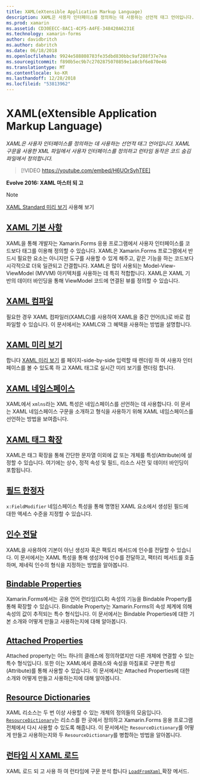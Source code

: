 ```yaml
---
title: XAML(eXtensible Application Markup Language)
description: XAML은 사용자 인터페이스를 정의하는 데 사용하는 선언적 태그 언어입니다. XAML 구문을 사용한 XML 파일에서 사용자 인터페이스를 정의하고 런타임 동작은 코드 숨김 파일에 정의합니다.
ms.prod: xamarin
ms.assetid: CD30EECC-8AC1-4CF5-A4FE-348420A6231E
ms.technology: xamarin-forms
author: davidbritch
ms.author: dabritch
ms.date: 06/18/2018
ms.openlocfilehash: 9924e588808783fe35dbd830bbc9af288f37e7ea
ms.sourcegitcommit: f890b5ec9b7c2702875070859e1a8cbf6e870e46
ms.translationtype: MT
ms.contentlocale: ko-KR
ms.lasthandoff: 12/28/2018
ms.locfileid: "53813962"
---
```

# <a name="extensible-application-markup-language-xaml"></a>XAML(eXtensible Application Markup Language)

_XAML은 사용자 인터페이스를 정의하는 데 사용하는 선언적 태그 언어입니다. XAML 구문을 사용한 XML 파일에서 사용자 인터페이스를 정의하고 런타임 동작은 코드 숨김 파일에서 정의합니다._

> [!VIDEO https://youtube.com/embed/H6UOrSyhTEE]

**Evolve 2016: XAML 마스터 되 고**

> [!NOTE]
> [XAML Standard 미리 보기](standard/index.md) 사용해 보기

<a name="xaml" />

## <a name="xaml-basicsxaml-basicsindexmd"></a>[XAML 기본 사항](xaml-basics/index.md)

XAML을 통해 개발자는 Xamarin.Forms 응용 프로그램에서 사용자 인터페이스를 코드보다 태그를 이용해 정의할 수 있습니다. XAML은 Xamarin.Forms 프로그램에서 반드시 필요한 요소는 아니지만 도구를 사용할 수 있게 해주고, 같은 기능을 하는 코드보다 시각적으로 더욱 일관되고 간결합니다. XAML은 많이 사용되는 Model-View-ViewModel (MVVM) 아키텍처를 사용하는 데 특히 적합합니다. XAML은 XAML 기반의 데이터 바인딩을 통해 ViewModel 코드에 연결된 뷰를 정의할 수 있습니다.

## <a name="xaml-compilationxamlcmd"></a>[XAML 컴파일](xamlc.md)

필요한 경우 XAML 컴파일러(XAMLC)를 사용하여 XAML을 중간 언어(IL)로 바로 컴파일할 수 있습니다. 이 문서에서는 XAMLC와 그 혜택을 사용하는 방법을 설명합니다.

## <a name="xaml-previewerxaml-previewermd"></a>[XAML 미리 보기](xaml-previewer.md)

합니다 [XAML 미리 보기](~/xamarin-forms/xaml/xaml-previewer.md) 를 페이지-side-by-side 입력할 때 렌더링 하 여 사용자 인터페이스를 볼 수 있도록 하 고 XAML 태그로 실시간 미리 보기를 렌더링 합니다.

## <a name="xaml-namespacesnamespacesmd"></a>[XAML 네임스페이스](namespaces.md)

XAML에서 `xmlns`라는 XML 특성은 네임스페이스를 선언하는 데 사용합니다. 이 문서는 XAML 네임스페이스 구문을 소개하고 형식을 사용하기 위해 XAML 네임스페이스를 선언하는 방법을 보여줍니다.

## <a name="xaml-markup-extensionsmarkup-extensionsindexmd"></a>[XAML 태그 확장](markup-extensions/index.md)

XAML은 태그 확장을 통해 간단한 문자열 이외에 값 또는 개체를 특성(Attribute)에 설정할 수 있습니다. 여기에는 상수, 정적 속성 및 필드, 리소스 사전 및 데이터 바인딩이 포함됩니다.

## <a name="field-modifiersfield-modifiersmd"></a>[필드 한정자](field-modifiers.md)

`x:FieldModifier` 네임스페이스 특성을 통해 명명된 XAML 요소에서 생성된 필드에 대한 액세스 수준을 지정할 수 있습니다.

## <a name="passing-argumentspassing-argumentsmd"></a>[인수 전달](passing-arguments.md)

XAML을 사용하여 기본이 아닌 생성자 혹은 팩토리 메서드에 인수를 전달할 수 있습니다. 이 문서에서는 XAML 특성을 통해 생성자에 인수를 전달하고, 팩터리 메서드를 호출하며, 제네릭 인수의 형식을 지정하는 방법을 알아봅니다.

## <a name="bindable-propertiesbindable-propertiesmd"></a>[Bindable Properties](bindable-properties.md)

Xamarin.Forms에서는 공용 언어 런타임(CLR) 속성의 기능을 Bindable Property를 통해 확장할 수 있습니다. Bindable Property는 Xamarin.Forms의 속성 체계에 의해 속성의 값이 추적되는 특수 형식입니다. 이 문서에서는 Bindable Properties에 대한 기본 소개와 어떻게 만들고 사용하는지에 대해 알아봅니다.

## <a name="attached-propertiesattached-propertiesmd"></a>[Attached Properties](attached-properties.md)

Attached property는 어느 하나의 클래스에 정의하였지만 다른 개체에 연결할 수 있는 특수 형식입니다. 또한 이는 XAML에서 클래스와 속성을 마침표로 구분한 특성(Attribute)를 통해 사용할 수 있습니다. 이 문서에서는 Attached Properties에 대한 소개와 어떻게 만들고 사용하는지에 대해 알아봅니다.

## <a name="resource-dictionariesresource-dictionariesmd"></a>[Resource Dictionaries](resource-dictionaries.md)

XAML 리소스는 두 번 이상 사용할 수 있는 개체의 정의들의 모음입니다. [`ResourceDictionary`](xref:Xamarin.Forms.ResourceDictionary)는 리소스를 한 곳에서 정의하고 Xamarin.Forms 응용 프로그램 전체에서 다시 사용할 수 있도록 해줍니다. 이 문서에서는 `ResourceDictionary`를 어떻게 만들고 사용하는지와 두 `ResourceDictionary`를 병합하는 방법을 알아봅니다.

## <a name="loading-xaml-at-runtimeruntime-loadmd"></a>[런타임 시 XAML 로드](runtime-load.md)

XAML 로드 되 고 사용 하 여 런타임에 구문 분석 합니다 [ `LoadFromXaml` ](xref:Xamarin.Forms.Xaml.Extensions.LoadFromXaml*) 확장 메서드.
